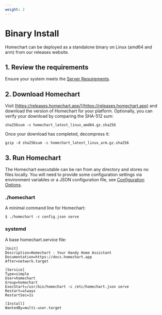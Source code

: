 ```yaml
---
weight: 2
---
```


# Binary Install

Homechart can be deployed as a standalone binary on Linux (amd64 and arm) from our releases website.

## 1. Review the requirements

Ensure your system meets the [Server Requirements](/getting-started/on-your-network/installation/requirements/).

## 2. Download Homechart

Visit [https://releases.homechart.app/](https://releases.homechart.app) and download the version of Homechart for your platform.  Optionally, you can verify your download by comparing the SHA-512 sum:

```
sha256sum -c homechart_latest_linux_amd64.gz.sha256
```

Once your download has completed, decompress it:

```
gzip -d sha256sum -c homechart_latest_linux_arm.gz.sha256
```

## 3. Run Homechart

The Homechart executable can be ran from any directory and stores no files locally.  You will need to provide some configuration settings via environment variables or a JSON configuration file, see [Configuration Options](/getting-started/on-your-network/installation/configuration-options/).

### ./homechart

A minimal command line for Homechart:

```
$ ./homechart -c config.json serve
```

### systemd

A base homechart.service file:
```
[Unit]
Description=Homechart - Your Handy Home Assistant
Documentation=https://docs.homechart.app
After=network.target

[Service]
Type=simple
User=homechart
Group=homechart
ExecStart=/usr/bin/homechart -c /etc/homechart.json serve
Restart=always
RestartSec=1s

[Install]
WantedBy=multi-user.target
```

